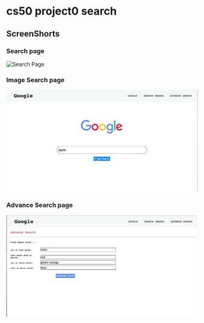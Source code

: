 # cs50 project0 search


## ScreenShorts

### Search page
![Search Page](gif/serach_1.gif)

### Image Search page
![Search Page](gif/search-2.gif)

### Advance Search page
![Search Page](gif/search_3.gif)
